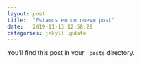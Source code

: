 ```yaml
---
layout: post
title:  "Estamos en un nuevo post"
date:   2019-11-13 12:58:29
categories: jekyll update
---
```

You’ll find this post in your `_posts` directory. 